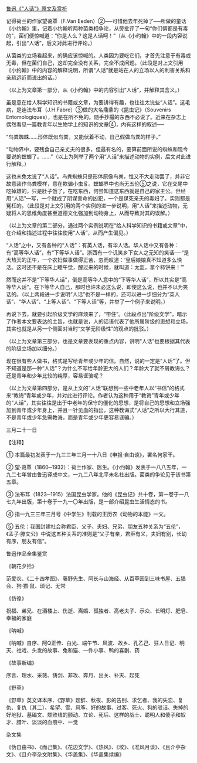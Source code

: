 [鲁迅《“人话”》原文及赏析](https://www.vrrw.net/wx/7898.html)

记得荷兰的作家望蔼覃（F.Van Eeden）②──可惜他去年死掉了──所做的童话《小约翰》里，记着小约翰听两种菌类相争论，从旁批评了一句“你们俩都是有毒的”，菌们便惊喊道：“你是人么？这是人话呵！”（从《小约翰》中的一段内容说起，引出“人话”，后文对此进行评论。）

从菌类的立场看起来，的确应该惊喊的。人类因为要吃它们，才首先注意于有毒或无毒，但在菌们自己，这却完全没有关系，完全不成问题。（此段是对上文引用《小约翰》中的内容的解释说明，所谓“人话”就是站在人的立场以人的利害关系和亲疏远近而说出的话。）

（以上为文章第一部分，从《小约翰》中的内容引出“人话”，并解释其含义。）



虽是意在给人科学知识的书籍或文章，为要讲得有趣，也往往太说些“人话”。这毛病，是连法布耳（J.H.Fabre）③做的大名鼎鼎的《昆虫记》（Souvenirs Entomologiques），也是在所不免的。随手抄撮的东西不必说了。近来在杂志上偶然看见一篇教青年以生物学上的知识的文章④，内有这样的叙述──

“鸟粪蜘蛛……形体既似鸟粪，又能伏着不动，自己假做鸟粪的样子。”

“动物界中，要残食自己亲丈夫的很多，但最有名的，要算前面所说的蜘蛛和现今要说的螳螂了。……”（以上为列举了两个用“人话”来描述动物的实例，后文对此进行解释。）

这也未免太说了“人话”。鸟粪蜘蛛只是形体原像鸟粪，性又不大走动罢了，并非它故意装作鸟粪模样，意在欺骗小虫豸。螳螂界中也尚无五伦⑤之说，它在交尾中吃掉雄的，只是肚子饿了，在吃东西，何尝知道这东西就是自己的家主公。但经用“人话”一写，一个就成了阴谋害命的凶犯，一个是谋死亲夫的毒妇了。实则都是冤枉的。（此段是对上文引用的两个实例的进一步说明，用“人话”来描述动物，无疑将人的思维角度甚至道德文化强加到动物身上，从而导致对其的误解。）

（以上为文章的第二部分，通过两个实例说明在“给人科学知识的书籍或文章”中，在介绍和描述过程中往往使用“人话”，从而产生偏见。）

“人话”之中，又有各种的“人话”：有英人话，有华人话。华人话中又有各种：有“高等华人话”，有“下等华人话”。浙西有一个讥笑乡下女人之无知的笑话──“是大热天的正午，一个农妇做事做得正苦，忽而叹道：‘皇后娘娘真不知道多么快活。这时还不是在床上睡午觉，醒过来的时候，就叫道：太监，拿个柿饼来！’”

然而这并不是“下等华人话”，倒是高等华人意中的“下等华人话”，所以其实是“高等华人话”。在下等华人自己，那时也许未必这么说，即使这么说，也并不以为笑话的。（以上两段进一步说明“人话”也不是一样的，还可以进一步细分为“英人话”、“华人话”、“上等人话”、“下等人话”等，并举了一个例子来说明。）

再说下去，就要引起阶级文学的麻烦来了，“带住”。（此段点出“阶级文学”，暗示了作者本文要表达的主旨，也就是说，人的话语代表了他所属阶级的思想和立场，其实也就是从另一个侧面对当时“文学无阶级性”的观点的批驳。）

（以上为文章第三部分，也是文章要表现的重点内容，讲明“人话”也要根据其代表的阶级立场加以细分。）

现在很有些人做书，格式是写给青年或少年的信。自然，说的一定是“人话”了。但不知道是那一种“人话”？为什么不写给年龄更大的人们？年龄大了就不屑教诲么？还是青年和少年比较的纯厚，容易诓骗呢？

（以上为文章第四部分，是从上文的“人话”联想到一些中老年人以“书信”的格式来“教诲”青年或少年，并对此进行评论。作者认为这种用于“教诲”青年或少年的“人话”，其实往往是出于中老年的保守的僵化的思想，是将自己的思想和立场强加到青年或少年身上，并且一针见血的指出，这种教诲式“人话”之所以大行其道，不是青年或少年急需教诲，而是青年或少年更容易诓骗。）



三月二十一日





【注释】

① 本篇最初发表于一九三三年三月一十八日《申报·自由谈》，署名何家干。

② 望·蔼覃（1860─1932）：荷兰作家、医生。《小约翰》发表于一八八五年，一九二七年曾由鲁迅译成中文，一九二八年北平未名社出版。菌类的争论见于该书第五章。

③ 法布耳（1823─1915）法国昆虫学家。他的《昆虫记》共十卷，第一卷于一八七九年出版，第十卷于一九一〇年出版，是一部介绍昆虫生活情态的书。

④ 指一九三三年三月号《中学生》刊载的王历农《动物的本能》一文。

⑤ 五伦：我国封建社会称君臣、父子、夫妇、兄弟、朋友五种关系为“五伦”，《孟子·滕文公》中说这五种关系的准则是“父子有亲，君臣有义，夫妇有别，长幼有序，朋友有信”。

鲁迅作品全集鉴赏

《朝花夕拾》

范爱农、《二十四孝图》、藤野先生、阿长与山海经、从百草园到三味书屋、五猖会、狗·猫·鼠、琐记、无常

《仿徨》

祝福、弟兄、在酒楼上、伤逝、离婚、孤独者、高老夫子、示众、长明灯、肥皂、幸福的家庭

《呐喊》

《呐喊》自序、阿Q正传、白光、端午节、风波、故乡、孔乙己、狂人日记、明天、社戏、头发的故事、兔和猫、一件小事、鸭的喜剧、药

《故事新编》

序言、理水、采薇、铸剑、非攻、奔月、出关、补天、起死

《野草》

《野草》英文译本序、《野草》题辞、秋夜、影的告别、求乞者、我的失恋、复仇、复仇〔其二〕、希望、雪、风筝、好的故事、过客、死火、狗的驳诘、失掉的好地狱、墓碣文、颓败线的颤动、立论、死后、这样的战士、聪明人和傻子和奴才、腊叶、淡淡的血痕中、一觉

杂文集

《伪自由书》、《而己集》、《花边文学》、《热风》、《坟》、《准风月谈》、《且介亭杂文》、《且介亭杂文附集》、《华盖集》、《华盖集续编》

